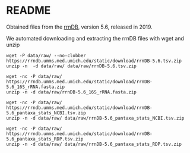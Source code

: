 # README

Obtained files from the [rrnDB](https://rrndb.umms.med.umich.edu/static/download/), version 5.6, released in 2019.

We automated downloading and extracting the rrnDB files with wget and unzip

```
wget -P data/raw/ --no-clobber  https://rrndb.umms.med.umich.edu/static/download/rrnDB-5.6.tsv.zip
unzip -n  -d data/raw/ data/raw/rrnDB-5.6.tsv.zip

wget -nc -P data/raw/ https://rrndb.umms.med.umich.edu/static/download/rrnDB-5.6_16S_rRNA.fasta.zip
unzip -n -d data/raw/rrnDB-5.6_16S_rRNA.fasta.zip

wget -nc -P data/raw/ https://rrndb.umms.med.umich.edu/static/download/rrnDB-5.6_pantaxa_stats_NCBI.tsv.zip
unzip -n -d data/raw/ data/raw/rrnDB-5.6_pantaxa_stats_NCBI.tsv.zip

wget -nc -P data/raw/ https://rrndb.umms.med.umich.edu/static/download/rrnDB-5.6_pantaxa_stats_RDP.tsv.zip
unzip -n -d data/raw/ data/raw/rrnDB-5.6_pantaxa_stats_RDP.tsv.zip
```
